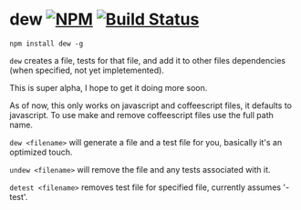 dew [![NPM](https://nodei.co/npm/dew.png?mini=true)](https://nodei.co/npm/dew/) [![Build Status](http://img.shields.io/travis-ci/wlabranche/dew.svg?branch=master&style=flat)](https://travis-ci.org/wlabranche/dew)
====

```
npm install dew -g
```
`dew` creates a file, tests for that file, and add it to other files dependencies (when specified, not yet impletemented).

This is super alpha, I hope to get it doing more soon.

As of now, this only works on javascript and coffeescript files, it defaults to javascript.
To use make and remove coffeescript files use the full path name.


`dew <filename>` will generate a file and a test file for you, basically it's an optimized touch.

`undew <filename>` will remove the file and any tests associated with it.

`detest <filename>` removes test file for specified file, currently assumes '-test'.
